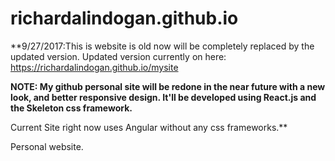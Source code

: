 # richardalindogan.github.io

**9/27/2017:This is website is old now will be completely replaced by the updated version. Updated version currently on here: https://richardalindogan.github.io/mysite


**NOTE: My github personal site will be redone in the near future with a new look, and better responsive design. It'll be developed using React.js and the Skeleton css framework.**

Current Site right now uses Angular without any css frameworks.**


Personal website.
